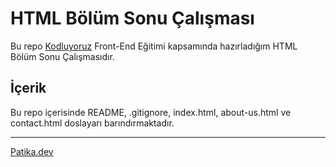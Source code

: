 # HTML Bölüm Sonu Çalışması

Bu repo [Kodluyoruz](https://www.kodluyoruz.org) Front-End Eğitimi kapsamında hazırladığım HTML Bölüm Sonu Çalışmasıdır.

## İçerik

Bu repo içerisinde README, .gitignore, index.html, about-us.html ve contact.html doslayarı barındırmaktadır.

---

[Patika.dev](https://app.patika.dev/)